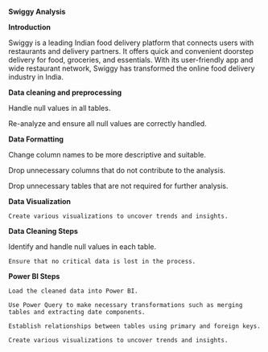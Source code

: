 **Swiggy Analysis**

**Introduction**

Swiggy is a leading Indian food delivery platform that connects users with restaurants and delivery partners. It offers quick and convenient doorstep delivery for food, groceries, and essentials. With its user-friendly app and wide restaurant network, Swiggy has transformed the online food delivery industry in India.

**Data cleaning and preprocessing**

  Handle null values in all tables.

  Re-analyze and ensure all null values are correctly handled.

  **Data Formatting**

  Change column names to be more descriptive and suitable.
        
  Drop unnecessary columns that do not contribute to the analysis.
        
  Drop unnecessary tables that are not required for further analysis.

  **Data Visualization**

    Create various visualizations to uncover trends and insights.

  **Data Cleaning Steps**

   Identify and handle null values in each table.

    Ensure that no critical data is lost in the process.
    
   **Power BI Steps**

    Load the cleaned data into Power BI.
    
    Use Power Query to make necessary transformations such as merging tables and extracting date components.
    
    Establish relationships between tables using primary and foreign keys.
    
    Create various visualizations to uncover trends and insights.

      
